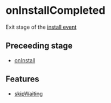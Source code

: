 # onInstallCompleted
Exit stage of the [install event](../events/install.md)

## Preceeding stage
- [onInstall](onInstall.md)

## Features
- [skipWaiting](../features/skipwaiting.md)